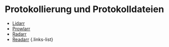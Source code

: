 # Protokollierung und Protokolldateien

- [Lidarr](/lidarr/troubleshooting#protokollierung-und-protokolldateien)
- [Prowlarr](/prowlarr/troubleshooting#protokollierung-und-protokolldateien)
- [Radarr](/radarr/troubleshooting#protokollierung-und-protokolldateien)
- [Readarr](/readarr/troubleshooting#protokollierung-und-protokolldateien)
{.links-list}